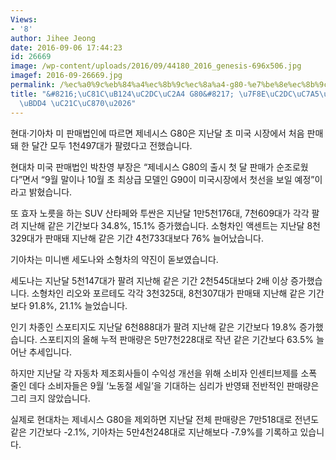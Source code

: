 ```yaml
---
Views:
- '8'
author: Jihee Jeong
date: 2016-09-06 17:44:23
id: 26669
image: /wp-content/uploads/2016/09/44180_2016_genesis-696x506.jpg
imagef: 2016-09-26669.jpg
permalink: /%ec%a0%9c%eb%84%a4%ec%8b%9c%ec%8a%a4-g80-%e7%be%8e%ec%8b%9c%ec%9e%a5%ec%84%9c-%eb%8d%b0%eb%b7%94-%ec%88%9c%ec%a1%b0/
title: "&#8216;\uC81C\uB124\uC2DC\uC2A4 G80&#8217; \u7F8E\uC2DC\uC7A5\uC11C \uB370\
  \uBDD4 \uC21C\uC870\u2026"
---
```


현대·기아차 미 판매법인에 따르면 제네시스 G80은 지난달 초 미국 시장에서 처음 판매돼 한 달간 모두 1천497대가 팔렸다고 전했습니다.

현대차 미국 판매법인 박찬영 부장은 &#8220;제네시스 G80의 출시 첫 달 판매가 순조로웠다&#8221;면서 &#8220;9월 말이나 10월 초 최상급 모델인 G90이 미국시장에서 첫선을 보일 예정&#8221;이라고 밝혔습니다.

또 효자 노릇을 하는 SUV 산타페와 투싼은 지난달 1만5천176대, 7천609대가 각각 팔려 지난해 같은 기간보다 34.8%, 15.1% 증가했습니다. 소형차인 액센트는 지난달 8천329대가 판매돼 지난해 같은 기간 4천733대보다 76% 늘어났습니다.

기아차는 미니밴 세도나와 소형차의 약진이 돋보였습니다.

세도나는 지난달 5천147대가 팔려 지난해 같은 기간 2천545대보다 2배 이상 증가했습니다. 소형차인 리오와 포르테도 각각 3천325대, 8천307대가 판매돼 지난해 같은 기간보다 91.8%, 21.1% 늘었습니다.

인기 차종인 스포티지도 지난달 6천888대가 팔려 지난해 같은 기간보다 19.8% 증가했습니다. 스포티지의 올해 누적 판매량은 5만7천228대로 작년 같은 기간보다 63.5% 늘어난 추세입니다.

하지만 지난달 각 자동차 제조회사들이 수익성 개선을 위해 소비자 인센티브제를 소폭 줄인 데다 소비자들은 9월 &#8216;노동절 세일&#8217;을 기대하는 심리가 반영돼 전반적인 판매량은 그리 크지 않았습니다.

실제로 현대차는 제네시스 G80을 제외하면 지난달 전체 판매량은 7만518대로 전년도 같은 기간보다 -2.1%, 기아차는 5만4천248대로 지난해보다 -7.9%를 기록하고 있습니다.
